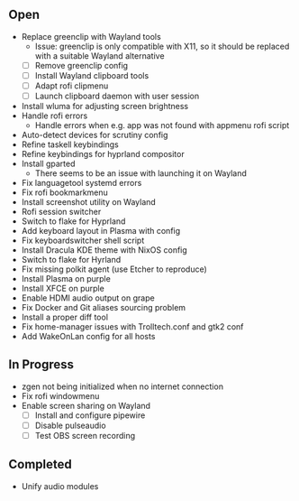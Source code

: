 ## Open

- Replace greenclip with Wayland tools
    + Issue: greenclip is only compatible with X11, so it should be replaced with a suitable Wayland alternative
    - [ ] Remove greenclip config
    - [ ] Install Wayland clipboard tools
    - [ ] Adapt rofi clipmenu
    - [ ] Launch clipboard daemon with user session
- Install wluma for adjusting screen brightness
- Handle rofi errors
    + Handle errors when e.g. app was not found  with appmenu rofi script
- Auto-detect devices for scrutiny config
- Refine taskell keybindings
- Refine keybindings for hyprland compositor
- Install gparted
    + There seems to be an issue with launching it on Wayland
- Fix languagetool systemd errors
- Fix rofi bookmarkmenu
- Install screenshot utility on Wayland
- Rofi session switcher
- Switch to flake for Hyprland
- Add keyboard layout in Plasma with config
- Fix keyboardswitcher shell script
- Install Dracula KDE theme with NixOS config
- Switch to flake for Hyrland
- Fix missing polkit agent (use Etcher to reproduce)
- Install Plasma on purple
- Install XFCE on purple
- Enable HDMI audio output on grape
- Fix Docker and Git aliases sourcing problem
- Install a proper diff tool
- Fix home-manager issues with Trolltech.conf and gtk2 conf
- Add WakeOnLan config for all hosts

## In Progress

- zgen not being initialized when no internet connection
- Fix rofi windowmenu
- Enable screen sharing on Wayland
    - [ ] Install and configure pipewire
    - [ ] Disable pulseaudio
    - [ ] Test OBS screen recording

## Completed

- Unify audio modules
